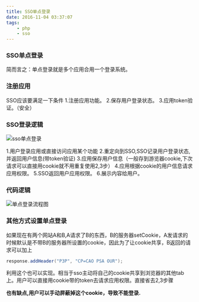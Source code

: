 ```yaml
---
title: SSO单点登录
date: 2016-11-04 03:37:07
tags:
    - php
    - sso
---
```



### SSO单点登录
简而言之：单点登录就是多个应用合用一个登录系统。

### 注册应用
SSO应该要满足一下条件
1.注册应用功能。
2.保存用户登录状态。
3.应用token验证。（安全）

### SSO登录逻辑
![sso单点登录](sso单点登录.png)

1.用户登录应用或直接访问应用某个功能
2.重定向到SSO,SSO记录用户登录状态,并返回用户信息(带token验证)
3.应用保存用户信息（一般存到游览器cookie,下次请求可以直接用cookie就不用重复使用2,3步）
4.应用根据cookie的用户信息请求应用权限。
5.SSO返回用户应用权限。
6.展示内容给用户。


### 代码逻辑
![单点登录流程图](单点登录流程图.png)


###  其他方式设置单点登录
如果现在有两个网站A和B,A请求了B的东西，B的服务器setCookie，A发请求的时候默认是不带B的服务器所设置的cookie，因此为了让cookie共享，B返回的请求可以加上

```java
response.addHeader("P3P", "CP=CAO PSA OUR");  
```
利用这个也可以实现。相当于sso主动将自己的cookie共享到浏览器的其他tab上。用户可以直接用cookie带的token去请求应用权限。直接省去2,3步骤

**也有缺点,用户可以手动屏蔽掉这个cookie，导致不能登录.**
